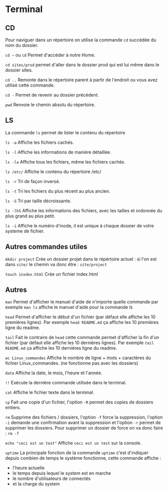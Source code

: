 # Terminal

## CD

Pour naviguer dans un répertoire on utilise la commande `cd` succédée du nom du dossier.

`cd ~` ou `cd` Permet d'accéder à notre Home.

`cd sites/prod` permet d'aller dans le dossier prod qui est lui même dans le dossier sites.

`cd ..` Remonte dans le répertoire parent à partir de l'endroit ou vous avez utilisé cette commande.

`cd -` Permet de revenir au dossier précédent.

`pwd` Renvoie le chemin absolu du répertoire.

## LS

La commande `ls` permet de lister le contenu du répertoire

`ls -a` Affiche les fichiers cachés.

`ls -l` Affiche les informations de manière détaillée.

`ls -la` Affiche tous les fichiers, même les fichiers cachés.

`ls /etc/` Affiche le contenu du répertoire /etc/

`ls -r` Tri de façon inversé.

`ls -t` Tri les fichiers du plus récent au plus ancien.

`ls -S` Tri par taille décroissante.

`ls -lhS` Affiche les informations des fichiers, avec les tailles et ordonnée du plus grand au plus petit.

`ls -i` Affiche le numéro d'inode, il est unique à chaque dossier de votre systeme de fichier.

## Autres commandes utiles

`mkdir project` Crée un dossier projet dans le répértoire actuel : si l'on est dans `site/` le chemin va donc être : `site/project`

`touch inxdex.html` Crée un fichier index.html

## Autres

`man` Permet d'afficher le manuel d'aide de n'importe quelle commande par exemple `man ls` affiche le manuel d'aide pour la commande ls

`head` Permet d'afficher le début d'un fichier (par défaut elle affiche les 10 premières lignes). Par exemple `head README.md` ça affiche les 10 premières ligne du readme.

`tail` Fait le contraire de `head` cette commande permet d'afficher la fin d'un fichier (par défaut elle affiche les 10 dernières lignes). Par exemple `tail README.md` ça affiche les 10 dernières ligne du readme.

 `wc Linux_commandes` Affiche le nombre de ligne + mots + caractères du fichier Linux_commandes. (ne fonctionne pas avec les dossiers)

 `date` Affiche la date, le mois, l'heure et l'année.

`!!` Exécute la dernière commande utilisée dans le terminal.

`cat` Affiche le fichier texte dans le terminal.

`cp` Fait une copie d'un fichier, l'option `-R` permet des copies de dossiers entiers.

`rm` Supprime des fichiers / dossiers, l'option `-f` force la suppression, l'option `-i` demande une confirmation avant la suppression et l'option `-r` permet de supprimer les dossiers. Pour supprimer un dossier de force on va donc faire : `rm -f`

`echo "ceci est un test"` Affiche `ceci est un test` sur la console.

`uptime` La principale fonction de la commande `uptime` c'est d'indiquer depuis combien de temps le système fonctionne, 
cette commande affiche : 
*   l'heure actuelle
*   le temps depuis lequel le system est en marche
*   le nombre d'utilisateurs de connectés 
*   et la charge du system
